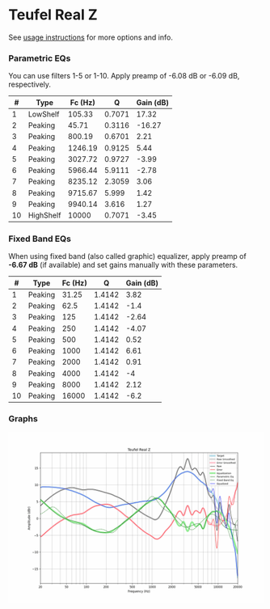 # Teufel Real Z
See [usage instructions](https://github.com/jaakkopasanen/AutoEq#usage) for more options and info.

### Parametric EQs
You can use filters 1-5 or 1-10. Apply preamp of -6.08 dB or -6.09 dB, respectively.

|   # | Type      |   Fc (Hz) |      Q |   Gain (dB) |
|-----|-----------|-----------|--------|-------------|
|   1 | LowShelf  |    105.33 | 0.7071 |       17.32 |
|   2 | Peaking   |     45.71 | 0.3116 |      -16.27 |
|   3 | Peaking   |    800.19 | 0.6701 |        2.21 |
|   4 | Peaking   |   1246.19 | 0.9125 |        5.44 |
|   5 | Peaking   |   3027.72 | 0.9727 |       -3.99 |
|   6 | Peaking   |   5966.44 | 5.9111 |       -2.78 |
|   7 | Peaking   |   8235.12 | 2.3059 |        3.06 |
|   8 | Peaking   |   9715.67 | 5.999  |        1.42 |
|   9 | Peaking   |   9940.14 | 3.616  |        1.27 |
|  10 | HighShelf |  10000    | 0.7071 |       -3.45 |

### Fixed Band EQs
When using fixed band (also called graphic) equalizer, apply preamp of **-6.67 dB** (if available) and set gains manually with these parameters.

|   # | Type    |   Fc (Hz) |      Q |   Gain (dB) |
|-----|---------|-----------|--------|-------------|
|   1 | Peaking |     31.25 | 1.4142 |        3.82 |
|   2 | Peaking |     62.5  | 1.4142 |       -1.4  |
|   3 | Peaking |    125    | 1.4142 |       -2.64 |
|   4 | Peaking |    250    | 1.4142 |       -4.07 |
|   5 | Peaking |    500    | 1.4142 |        0.52 |
|   6 | Peaking |   1000    | 1.4142 |        6.61 |
|   7 | Peaking |   2000    | 1.4142 |        0.91 |
|   8 | Peaking |   4000    | 1.4142 |       -4    |
|   9 | Peaking |   8000    | 1.4142 |        2.12 |
|  10 | Peaking |  16000    | 1.4142 |       -6.2  |

### Graphs
![](./Teufel%20Real%20Z.png)
